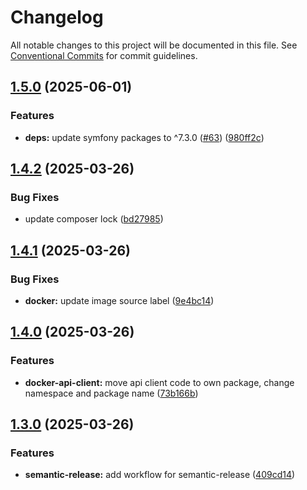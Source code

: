 # Changelog

All notable changes to this project will be documented in this file. See
[Conventional Commits](https://conventionalcommits.org) for commit guidelines.

## [1.5.0](https://github.com/WebProject-xyz/docker-hosts-file-sync/compare/1.4.2...1.5.0) (2025-06-01)

### Features

* **deps:** update symfony packages to ^7.3.0 ([#63](https://github.com/WebProject-xyz/docker-hosts-file-sync/issues/63)) ([980ff2c](https://github.com/WebProject-xyz/docker-hosts-file-sync/commit/980ff2cfdddc4d2c7f9a7db9c1dd8b5d2e8ebf65))

## [1.4.2](https://github.com/WebProject-xyz/docker-hosts-file-sync/compare/1.4.1...1.4.2) (2025-03-26)

### Bug Fixes

* update composer lock ([bd27985](https://github.com/WebProject-xyz/docker-hosts-file-sync/commit/bd27985cd40e58a4b7e961b162a422e6a4858c61))

## [1.4.1](https://github.com/WebProject-xyz/docker-hosts-file-sync/compare/1.4.0...1.4.1) (2025-03-26)

### Bug Fixes

* **docker:** update image source label ([9e4bc14](https://github.com/WebProject-xyz/docker-hosts-file-sync/commit/9e4bc140c3f6619be2ccc523a273faaf36b1aedb))

## [1.4.0](https://github.com/WebProject-xyz/docker-hosts-file-sync/compare/1.3.0...1.4.0) (2025-03-26)

### Features

* **docker-api-client:** move api client code to own package, change namespace and package name ([73b166b](https://github.com/WebProject-xyz/docker-hosts-file-sync/commit/73b166b6a875ee1682aad60bad268b208bfba138))

## [1.3.0](https://github.com/WebProject-xyz/docker-hosts-file-sync/compare/1.2.0...1.3.0) (2025-03-26)

### Features

* **semantic-release:** add workflow for semantic-release ([409cd14](https://github.com/WebProject-xyz/docker-hosts-file-sync/commit/409cd14d1c97979056b92238404eae39ef2e1d29))
